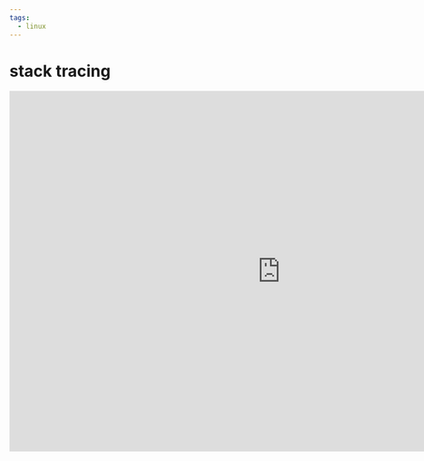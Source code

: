 ```yaml
---
tags:
  - linux 
---
```

# stack tracing

<iframe width="956" height="637" src="https://www.youtube.com/embed/xCgSThyegZE" title="linux stack tracing nginx and strace parser" frameborder="0" allow="accelerometer; autoplay; clipboard-write; encrypted-media; gyroscope; picture-in-picture; web-share" referrerpolicy="strict-origin-when-cross-origin" allowfullscreen></iframe>

